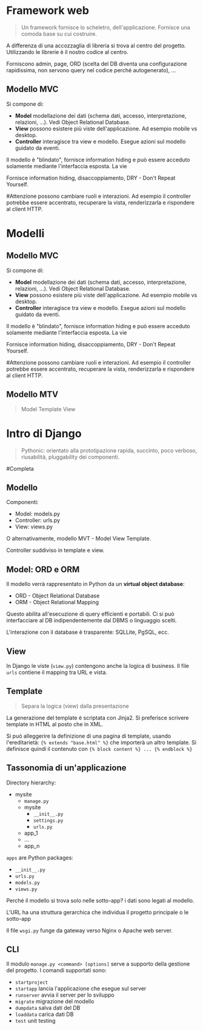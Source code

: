 # Framework web
>Un framework fornisce lo scheletro, dell'applicazione. Fornisce una comoda base su cui costruire.

A differenza di una accozzaglia di libreria si trova al centro del progetto. Utilizzando le librerie è il nostro codice al centro.

Forniscono admin, page, ORD (scelta del DB diventa una configurazione rapidissima, non servono query nel codice perché autogenerato), ...

## Modello MVC
Si compone di:
- **Model** modellazione dei dati (schema dati, accesso, interpretazione, relazioni, ...). Vedi Object Relational Database.
- **View** possono esistere più viste dell'applicazione. Ad esempio mobile vs desktop.
- **Controller** interagisce tra view e modello. Esegue azioni sul modello guidato da eventi.

Il modello è "blindato", fornisce information hiding e può essere acceduto solamente mediante l'interfaccia esposta.
La vie 

Fornisce information hiding, disaccoppiamento, DRY - Don't Repeat Yourself.


#Attenzione possono cambiare ruoli e interazioni. Ad esempio il controller potrebbe essere accentrato, recuperare la vista, renderizzarla e rispondere al client HTTP.

# Modelli
## Modello MVC
Si compone di:
- **Model** modellazione dei dati (schema dati, accesso, interpretazione, relazioni, ...). Vedi Object Relational Database.
- **View** possono esistere più viste dell'applicazione. Ad esempio mobile vs desktop.
- **Controller** interagisce tra view e modello. Esegue azioni sul modello guidato da eventi.

Il modello è "blindato", fornisce information hiding e può essere acceduto solamente mediante l'interfaccia esposta.
La vie 

Fornisce information hiding, disaccoppiamento, DRY - Don't Repeat Yourself.


#Attenzione possono cambiare ruoli e interazioni. Ad esempio il controller potrebbe essere accentrato, recuperare la vista, renderizzarla e rispondere al client HTTP.

## Modello MTV
>Model Template View

# Intro di Django
>Pythonic: orientato alla prototipazione rapida, succinto, poco verboso, riusabilità, pluggability dei componenti.

#Completa

## Modello
Componenti:
- Model: models.py
- Controller: urls.py
- View: views.py

O alternativamente, modello MVT - Model View Template.

Controller suddiviso in template e view.

## Model: ORD e ORM
Il modello verrà rappresentato in Python da un **virtual object database**:
- ORD - Object Relational Database 
- ORM - Object Relational Mapping

Questo abilita all'esecuzione di query efficienti e portabili. Ci si può interfacciare al DB indipendentemente dal DBMS o linguaggio scelti.

L'interazione con il database è trasparente: SQLLite, PgSQL, ecc.

## View
In Django le viste (`view.py`) contengono anche la logica di business.
Il file `urls` contiene il mapping tra URL e vista.

## Template
>Separa la logica (view) dalla presentazione

La generazione del template è scriptata con Jinja2.
Si preferisce scrivere template in HTML al posto che in XML.

Si può alleggerire la definizione di una pagina di template, usando l'ereditarietà: `{% extends "base.html" %}` che importerà un altro template. Si definisce quindi il contenuto con `{% block content %} ... {% endblock %}`

## Tassonomia di un'applicazione
Directory hierarchy:
- mysite
	- `manage.py`
	- mysite
		- `__init__.py`
		- `settings.py`
		- `urls.py`
	- app_1
	- ...
	- app_n

`apps` are Python packages:
- `__init__.py`
- `urls.py`
- `models.py`
- `views.py`

Perché il modello si trova solo nelle sotto-app? i dati sono legati al modello.

L'URL ha una struttura gerarchica che individua il progetto principale o le sotto-app

Il file `wsgi.py` funge da gateway verso Nginx o Apache web server.

## CLI
Il modulo `manage.py <command> [options]` serve a supporto della gestione del progetto.
I comandi supportati sono:
- `startproject`
- `startapp` lancia l'applicazione che esegue sul server
- `runserver` avvia il server per lo sviluppo
- `migrate` migrazione del modello
- `dumpdata` salva dati del DB
- `loaddata` carica dati DB
- `test` unit testing